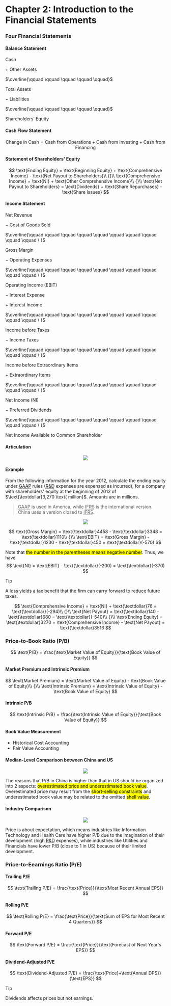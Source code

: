 # Chapter 2: Introduction to the Financial Statements

### Four Financial Statements

#### Balance Statement
$\text{Cash}$

$+ \text{ Other Assets}$

$\overline{\qquad \qquad \qquad \qquad \qquad}$

$\text{Total Assets}$

$- \text{ Liabilities}$

$\overline{\qquad \qquad \qquad \qquad \qquad}$

$\text{Shareholders' Equity}$

#### Cash Flow Statement
$$
\text{Change in Cash} = \text{Cash from Operations} + \text{Cash from Investing} + \text{Cash from Financing}
$$

#### Statement of Shareholders' Equity
$$
\text{Ending Equity} = \text{Beginning Equity} + \text{Comprehensive Income} - \text{Net Payout to Shareholders}\\
{}\\
\text{Comprehensive Income} = \text{NI} + \text{Other Comprehensive Income}\\
{}\\
\text{Net Payout to Shareholders} = \text{Dividends} + \text{Share Repurchases} - \text{Share Issues}
$$

#### Income Statement
$\text{Net Revenue}$

$- \text{ Cost of Goods Sold}$

$\overline{\qquad \qquad \qquad \qquad \qquad \qquad \qquad \qquad \qquad \qquad \ }$

$\text{Gross Margin}$

$- \text{ Operating Expenses}$

$\overline{\qquad \qquad \qquad \qquad \qquad \qquad \qquad \qquad \qquad \qquad \ }$

$\text{Operating Income (EBIT)}$

$- \text{ Interest Expense}$

$+ \text{ Interest Income}$

$\overline{\qquad \qquad \qquad \qquad \qquad \qquad \qquad \qquad \qquad \qquad \ }$

$\text{Income before Taxes}$

$- \text{ Income Taxes}$

$\overline{\qquad \qquad \qquad \qquad \qquad \qquad \qquad \qquad \qquad \qquad \ }$

$\text{Income before Extraordinary Items}$

$+ \text{ Extraordinary Items}$

$\overline{\qquad \qquad \qquad \qquad \qquad \qquad \qquad \qquad \qquad \qquad \ }$

$\text{Net Income (NI)}$

$- \text{ Preferred Dividends}$

$\overline{\qquad \qquad \qquad \qquad \qquad \qquad \qquad \qquad \qquad \qquad \ }$

$\text{Net Income Available to Common Shareholder}$

#### Articulation
<div align='center'>

![](image/2022-02-25-21-16-53.png)
</div align='center'>

#### Example
From the following information for the year 2012, calculate the ending equity under <abbr title='Generally Accepted Accounting Principle'>GAAP</abbr> rules (<abbr title='Research and Development'>R&D</abbr> expenses are expensed as incurred), for a company with shareholders' equity at the beginning of 2012 of $\text{\textdollar}3,270 \text{ million}$. Amounts are in millions.
> <abbr title='Generally Accepted Accounting Principle'>GAAP</abbr> is used in America, while <abbr title='International Financial Report Standard'>IFRS</abbr> is the international version. China uses a version closed to <abbr title='International Financial Report Standard'>IFRS</abbr>.

<div align='center'>

![](image/2022-02-25-22-23-18.png)
</div align='center'>

$$
\text{Gross Margin} = \text{\textdollar}4458 - \text{\textdollar}3348 = \text{\textdollar}1110\\
{}\\
\text{EBIT} = \text{Gross Margin} - \text{\textdollar}1230 - \text{\textdollar}450 = \text{\textdollar}(-570)
$$

Note that <mark>the number in the parentheses means negative number</mark>. Thus, we have 
$$
\text{NI} = \text{EBIT} - \text{\textdollar}(-200) = \text{\textdollar}(-370)
$$

> [!TIP]
> A loss yields a tax benefit that the firm can carry forward to reduce future taxes.

$$
\text{Comprehensive Income} = \text{NI} + \text{\textdollar}76 = \text{\textdollar}(-294)\\
{}\\
\text{Net Payout} = \text{\textdollar}140 - \text{\textdollar}680 = \text{\textdollar}(-540)\\
{}\\
\text{Ending Equity} = \text{\textdollar}3270 + \text{Comprehensive Income} - \text{Net Payout} = \text{\textdollar}3516
$$

### Price-to-Book Ratio (P/B)
$$
\text{P/B} = \frac{\text{Market Value of Equity}}{\text{Book Value of Equity}}
$$

#### Market Premium and Intrinsic Premium
$$
\text{Market Premium} = \text{Market Value of Equity} - \text{Book Value of Equity}\\
{}\\
\text{Intrinsic Premium} = \text{Intrinsic Value of Equity} - \text{Book Value of Equity}
$$

#### Intrinsic P/B
$$
\text{Intrinsic P/B} = \frac{\text{Intrinsic Value of Equity}}{\text{Book Value of Equity}}
$$

#### Book Value Measurement
- Historical Cost Accounting
- Fair Value Accounting

#### Median-Level Comparison between China and US
<div align='center'>

![](image/2022-02-26-10-11-37.png)
</div align='center'>

The reasons that P/B in China is higher than that in US should be organized into 2 aspects: <mark>overestimated price and underestimated book value</mark>. Overestimated price may result from the <mark>short-selling constraints</mark> and underestimated book value may be related to the omitted <mark>shell value</mark>.

#### Industry Comparison
<div align='center'>

![](image/2022-02-26-10-17-14.png)
</div align='center'>

Price is about expectation, which means industries like Information Technology and Health Care have higher P/B due to the imagination of their development (high <abbr title='Research and Development'>R&D</abbr> expenses), while industries like Utilities and Financials have lower P/B (close to 1 in US) because of their limited development.

### Price-to-Eearnings Ratio (P/E)

#### Trailing P/E
$$
\text{Trailing P/E} = \frac{\text{Price}}{\text{Most Recent Annual EPS}}
$$

#### Rolling P/E
$$
\text{Rolling P/E} = \frac{\text{Price}}{\text{Sum of EPS for Most Recent 4 Quarters}}
$$

#### Forward P/E
$$
\text{Forward P/E} = \frac{\text{Price}}{\text{Forecast of Next Year's EPS}}
$$

#### Dividend-Adjusted P/E
$$
\text{Dividend-Adjusted P/E} = \frac{\text{Price}+\text{Annual DPS}}{\text{EPS}}
$$

> [!TIP]
> Dividends affects prices but not earnings.